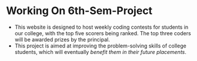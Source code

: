 # Working On 6th-Sem-Project
* This website is designed to host weekly coding contests for students in our college, with the top five scorers being ranked. The top three coders will be awarded prizes by the principal. 
* This project is aimed at improving the problem-solving skills of college students, which will eventually *benefit them in their future placements*.
